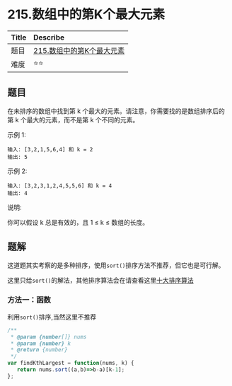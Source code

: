 # 215.数组中的第K个最大元素

| Title | Describe |
| :---- | :---- |
| 题目  | [215.数组中的第K个最大元素](https://leetcode-cn.com/problems/kth-largest-element-in-an-array/) |
| 难度  | ⭐⭐  |

## 题目

在未排序的数组中找到第 k 个最大的元素。请注意，你需要找的是数组排序后的第 k 个最大的元素，而不是第 k 个不同的元素。

示例 1:

```
输入: [3,2,1,5,6,4] 和 k = 2
输出: 5
```

示例 2:

```
输入: [3,2,3,1,2,4,5,5,6] 和 k = 4
输出: 4
```

说明:

你可以假设 k 总是有效的，且 1 ≤ k ≤ 数组的长度。

## 题解

这道题其实考察的是多种排序，使用`sort()`排序方法不推荐，但它也是可行解。

这里只给`sort()`的解法，其他排序算法会在请查看这里[十大排序算法](./README.md)

### 方法一：函数

利用`sort()`排序,当然这里不推荐

```javascript
/**
 * @param {number[]} nums
 * @param {number} k
 * @return {number}
 */
var findKthLargest = function(nums, k) {
   return nums.sort((a,b)=>b-a)[k-1];
};
```
